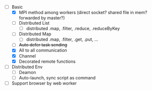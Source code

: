 - [ ] Basic
    - [x] MPI method among workers (direct socket? shared file in mem? forwarded by master?)
    - [ ] Distributed List
        - [ ] distributed .map, .filter, .reduce, .reduceByKey
    - [ ] Distributed Map
        - [ ] distributed .map, .filter, .get, .put, ...
    - [ ] <del>Auto defer task sending</del>
    - [x] All to all communication
    - [x] Channel
    - [x] Decorated remote functions
- [ ] Distributed Env
    - [ ] Deamon
    - [ ] Auto-launch, sync script as command
- [ ] Support browser by web worker

